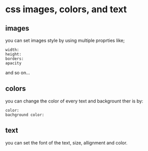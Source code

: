 # css images, colors, and text

## images
you can set images style by using multiple proprties like;
```
width:
height:
borders:
apacity

```
and so on...

## colors
you can change the color of every text and backgrount ther is by:
```
color:
bachground color:
```

## text
you can set the font of the text, size, allignment and color.